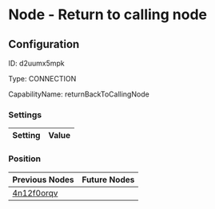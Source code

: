 # Node - Return to calling node
## Configuration
ID:  d2uumx5mpk

Type: CONNECTION 

CapabilityName: returnBackToCallingNode

### Settings
| Setting | Value  |
| :------------------------ | ---------------------------------------- |
 




### Position
| Previous Nodes | Future Nodes |
| :------------- | ------------ |
| [4n12f0orqv](./4n12f0orqv.md) |  |